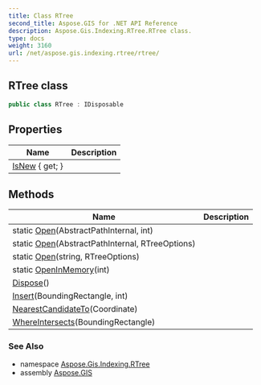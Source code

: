 ```yaml
---
title: Class RTree
second_title: Aspose.GIS for .NET API Reference
description: Aspose.Gis.Indexing.RTree.RTree class. 
type: docs
weight: 3160
url: /net/aspose.gis.indexing.rtree/rtree/
---
```

## RTree class

```csharp
public class RTree : IDisposable
```

## Properties

| Name | Description |
| --- | --- |
| [IsNew](../../aspose.gis.indexing.rtree/rtree/isnew/) { get; } |  |

## Methods

| Name | Description |
| --- | --- |
| static [Open](../../aspose.gis.indexing.rtree/rtree/open/#open_1)(AbstractPathInternal, int) |  |
| static [Open](../../aspose.gis.indexing.rtree/rtree/open/#open)(AbstractPathInternal, RTreeOptions) |  |
| static [Open](../../aspose.gis.indexing.rtree/rtree/open/#open_2)(string, RTreeOptions) |  |
| static [OpenInMemory](../../aspose.gis.indexing.rtree/rtree/openinmemory/)(int) |  |
| [Dispose](../../aspose.gis.indexing.rtree/rtree/dispose/)() |  |
| [Insert](../../aspose.gis.indexing.rtree/rtree/insert/)(BoundingRectangle, int) |  |
| [NearestCandidateTo](../../aspose.gis.indexing.rtree/rtree/nearestcandidateto/)(Coordinate) |  |
| [WhereIntersects](../../aspose.gis.indexing.rtree/rtree/whereintersects/)(BoundingRectangle) |  |

### See Also

* namespace [Aspose.Gis.Indexing.RTree](../../aspose.gis.indexing.rtree/)
* assembly [Aspose.GIS](../../)


